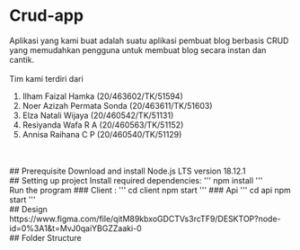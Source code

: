 # Crud-app
Aplikasi yang kami buat adalah suatu aplikasi pembuat blog berbasis CRUD yang memudahkan pengguna untuk membuat blog secara instan dan cantik. 
<br>
<br>
Tim kami terdiri dari <br>
1. Ilham Faizal Hamka (20/463602/TK/51594) <br>
2. Noer Azizah Permata Sonda (20/463611/TK/51603) <br>
3. Elza Natali Wijaya (20/460542/TK/51131) <br>
4. Resiyanda Wafa R A (20/460563/TK/51152) <br>
5. Annisa Raihana C P (20/460540/TK/51129) <br>
<br>
<br>
## Prerequisite
Download and install Node.js LTS version 18.12.1
<br>
## Setting up project 
Install required dependencies:
'''
 npm install
'''
<br>
Run the program
### Client :
'''
    cd client 
    npm start
'''
### Api 
'''
    cd api
    npm start
'''
<br>
## Design 
https://www.figma.com/file/qitM89kbxoGDCTVs3rcTF9/DESKTOP?node-id=0%3A1&t=MvJ0qaiYBGZZaaki-0
<br>
## Folder Structure
